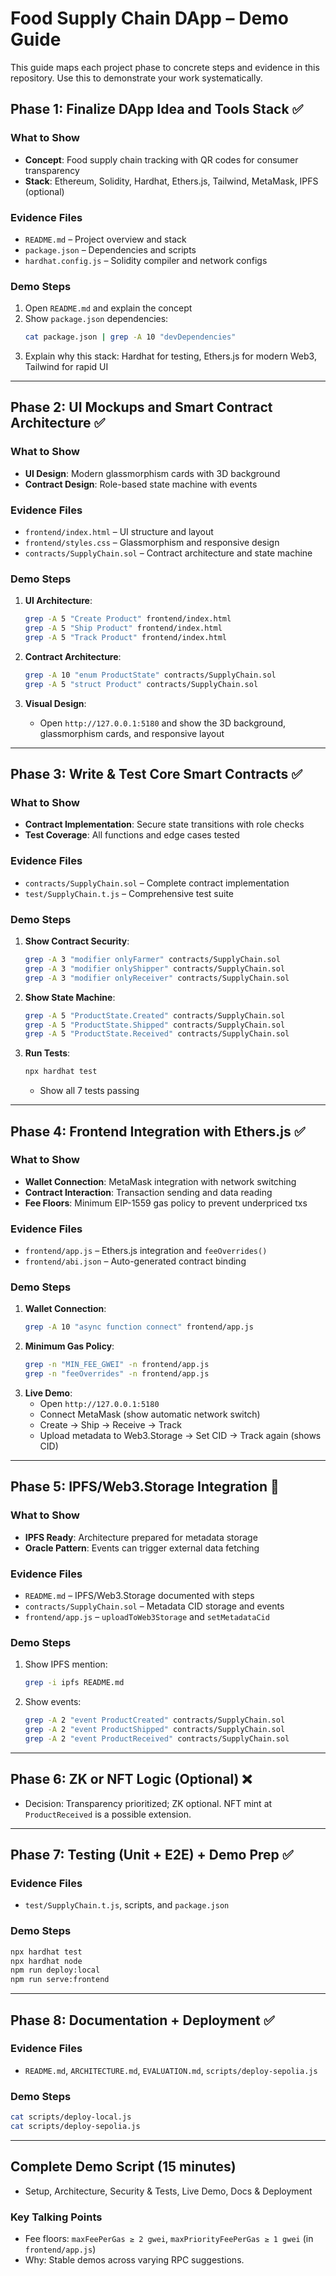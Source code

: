 # Food Supply Chain DApp – Demo Guide

This guide maps each project phase to concrete steps and evidence in this repository. Use this to demonstrate your work systematically.

## Phase 1: Finalize DApp Idea and Tools Stack ✅

### What to Show
- **Concept**: Food supply chain tracking with QR codes for consumer transparency
- **Stack**: Ethereum, Solidity, Hardhat, Ethers.js, Tailwind, MetaMask, IPFS (optional)

### Evidence Files
- `README.md` – Project overview and stack
- `package.json` – Dependencies and scripts
- `hardhat.config.js` – Solidity compiler and network configs

### Demo Steps
1. Open `README.md` and explain the concept
2. Show `package.json` dependencies:
   ```bash
   cat package.json | grep -A 10 "devDependencies"
   ```
3. Explain why this stack: Hardhat for testing, Ethers.js for modern Web3, Tailwind for rapid UI

---

## Phase 2: UI Mockups and Smart Contract Architecture ✅

### What to Show
- **UI Design**: Modern glassmorphism cards with 3D background
- **Contract Design**: Role-based state machine with events

### Evidence Files
- `frontend/index.html` – UI structure and layout
- `frontend/styles.css` – Glassmorphism and responsive design
- `contracts/SupplyChain.sol` – Contract architecture and state machine

### Demo Steps
1. **UI Architecture**:
   ```bash
   grep -A 5 "Create Product" frontend/index.html
   grep -A 5 "Ship Product" frontend/index.html
   grep -A 5 "Track Product" frontend/index.html
   ```

2. **Contract Architecture**:
   ```bash
   grep -A 10 "enum ProductState" contracts/SupplyChain.sol
   grep -A 5 "struct Product" contracts/SupplyChain.sol
   ```

3. **Visual Design**:
   - Open `http://127.0.0.1:5180` and show the 3D background, glassmorphism cards, and responsive layout

---

## Phase 3: Write & Test Core Smart Contracts ✅

### What to Show
- **Contract Implementation**: Secure state transitions with role checks
- **Test Coverage**: All functions and edge cases tested

### Evidence Files
- `contracts/SupplyChain.sol` – Complete contract implementation
- `test/SupplyChain.t.js` – Comprehensive test suite

### Demo Steps
1. **Show Contract Security**:
   ```bash
   grep -A 3 "modifier onlyFarmer" contracts/SupplyChain.sol
   grep -A 3 "modifier onlyShipper" contracts/SupplyChain.sol
   grep -A 3 "modifier onlyReceiver" contracts/SupplyChain.sol
   ```

2. **Show State Machine**:
   ```bash
   grep -A 5 "ProductState.Created" contracts/SupplyChain.sol
   grep -A 5 "ProductState.Shipped" contracts/SupplyChain.sol
   grep -A 5 "ProductState.Received" contracts/SupplyChain.sol
   ```

3. **Run Tests**:
   ```bash
   npx hardhat test
   ```
   - Show all 7 tests passing

---

## Phase 4: Frontend Integration with Ethers.js ✅

### What to Show
- **Wallet Connection**: MetaMask integration with network switching
- **Contract Interaction**: Transaction sending and data reading
- **Fee Floors**: Minimum EIP-1559 gas policy to prevent underpriced txs

### Evidence Files
- `frontend/app.js` – Ethers.js integration and `feeOverrides()`
- `frontend/abi.json` – Auto-generated contract binding

### Demo Steps
1. **Wallet Connection**:
   ```bash
   grep -A 10 "async function connect" frontend/app.js
   ```
2. **Minimum Gas Policy**:
   ```bash
   grep -n "MIN_FEE_GWEI" -n frontend/app.js
   grep -n "feeOverrides" -n frontend/app.js
   ```
3. **Live Demo**:
   - Open `http://127.0.0.1:5180`
   - Connect MetaMask (show automatic network switch)
   - Create → Ship → Receive → Track
   - Upload metadata to Web3.Storage → Set CID → Track again (shows CID)

---

## Phase 5: IPFS/Web3.Storage Integration 🔄

### What to Show
- **IPFS Ready**: Architecture prepared for metadata storage
- **Oracle Pattern**: Events can trigger external data fetching

### Evidence Files
- `README.md` – IPFS/Web3.Storage documented with steps
- `contracts/SupplyChain.sol` – Metadata CID storage and events
- `frontend/app.js` – `uploadToWeb3Storage` and `setMetadataCid`

### Demo Steps
1. Show IPFS mention:
   ```bash
   grep -i ipfs README.md
   ```
2. Show events:
   ```bash
   grep -A 2 "event ProductCreated" contracts/SupplyChain.sol
   grep -A 2 "event ProductShipped" contracts/SupplyChain.sol
   grep -A 2 "event ProductReceived" contracts/SupplyChain.sol
   ```

---

## Phase 6: ZK or NFT Logic (Optional) ❌
- Decision: Transparency prioritized; ZK optional. NFT mint at `ProductReceived` is a possible extension.

---

## Phase 7: Testing (Unit + E2E) + Demo Prep ✅

### Evidence Files
- `test/SupplyChain.t.js`, scripts, and `package.json`

### Demo Steps
```bash
npx hardhat test
npx hardhat node
npm run deploy:local
npm run serve:frontend
```

---

## Phase 8: Documentation + Deployment ✅

### Evidence Files
- `README.md`, `ARCHITECTURE.md`, `EVALUATION.md`, `scripts/deploy-sepolia.js`

### Demo Steps
```bash
cat scripts/deploy-local.js
cat scripts/deploy-sepolia.js
```

---

## Complete Demo Script (15 minutes)
- Setup, Architecture, Security & Tests, Live Demo, Docs & Deployment

### Key Talking Points
- Fee floors: `maxFeePerGas ≥ 2 gwei`, `maxPriorityFeePerGas ≥ 1 gwei` (in `frontend/app.js`)
- Why: Stable demos across varying RPC suggestions.
